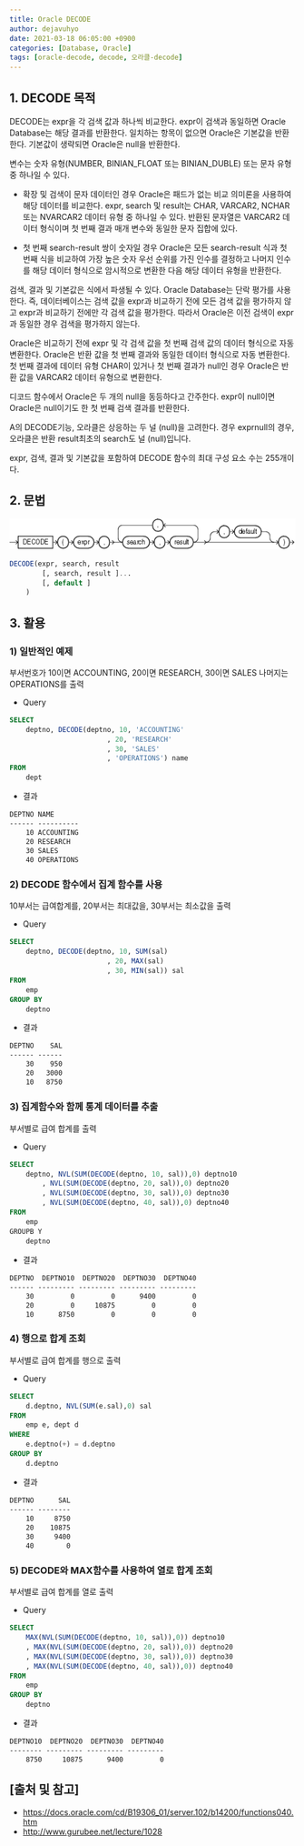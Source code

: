 ```yaml
---
title: Oracle DECODE
author: dejavuhyo
date: 2021-03-18 06:05:00 +0900
categories: [Database, Oracle]
tags: [oracle-decode, decode, 오라클-decode]
---
```


## 1. DECODE 목적
DECODE는 expr을 각 검색 값과 하나씩 비교한다. expr이 검색과 동일하면 Oracle Database는 해당 결과를 반환한다. 일치하는 항목이 없으면 Oracle은 기본값을 반환한다. 기본값이 생략되면 Oracle은 null을 반환한다.

변수는 숫자 유형(NUMBER, BINIAN_FLOAT 또는 BINIAN_DUBLE) 또는 문자 유형 중 하나일 수 있다.

* 확장 및 검색이 문자 데이터인 경우 Oracle은 패드가 없는 비교 의미론을 사용하여 해당 데이터를 비교한다. expr, search 및 result는 CHAR, VARCAR2, NCHAR 또는 NVARCAR2 데이터 유형 중 하나일 수 있다. 반환된 문자열은 VARCAR2 데이터 형식이며 첫 번째 결과 매개 변수와 동일한 문자 집합에 있다.

* 첫 번째 search-result 쌍이 숫자일 경우 Oracle은 모든 search-result 식과 첫 번째 식을 비교하여 가장 높은 숫자 우선 순위를 가진 인수를 결정하고 나머지 인수를 해당 데이터 형식으로 암시적으로 변환한 다음 해당 데이터 유형을 반환한다.


검색, 결과 및 기본값은 식에서 파생될 수 있다. Oracle Database는 단락 평가를 사용한다. 즉, 데이터베이스는 검색 값을 expr과 비교하기 전에 모든 검색 값을 평가하지 않고 expr과 비교하기 전에만 각 검색 값을 평가한다. 따라서 Oracle은 이전 검색이 expr과 동일한 경우 검색을 평가하지 않는다.

Oracle은 비교하기 전에 expr 및 각 검색 값을 첫 번째 검색 값의 데이터 형식으로 자동 변환한다. Oracle은 반환 값을 첫 번째 결과와 동일한 데이터 형식으로 자동 변환한다. 첫 번째 결과에 데이터 유형 CHAR이 있거나 첫 번째 결과가 null인 경우 Oracle은 반환 값을 VARCAR2 데이터 유형으로 변환한다.

디코드 함수에서 Oracle은 두 개의 null을 동등하다고 간주한다. expr이 null이면 Oracle은 null이기도 한 첫 번째 검색 결과를 반환한다.

A의 DECODE기능, 오라클은 상응하는 두 널 (null)을 고려한다. 경우 exprnull의 경우, 오라클은 반환 result최초의 search도 널 (null)입니다.

expr, 검색, 결과 및 기본값을 포함하여 DECODE 함수의 최대 구성 요소 수는 255개이다.

## 2. 문법

![decode](/assets/img/2021-03-18-oracle-decode/decode.gif)

```sql
DECODE(expr, search, result
        [, search, result ]...
        [, default ]
    )
```

## 3. 활용

### 1) 일반적인 예제
부서번호가 10이면 ACCOUNTING, 20이면 RESEARCH, 30이면 SALES 나머지는 OPERATIONS를 출력

* Query

```sql
SELECT
    deptno, DECODE(deptno, 10, 'ACCOUNTING'
                        , 20, 'RESEARCH'
                        , 30, 'SALES'
                        , 'OPERATIONS') name
FROM
    dept
```

* 결과

```text
DEPTNO NAME
------ ----------
    10 ACCOUNTING
    20 RESEARCH
    30 SALES
    40 OPERATIONS
```

### 2) DECODE 함수에서 집계 함수를 사용
10부서는 급여합계를, 20부서는 최대값을, 30부서는 최소값을 출력

* Query

```sql
SELECT
    deptno, DECODE(deptno, 10, SUM(sal)
                        , 20, MAX(sal)
                        , 30, MIN(sal)) sal
FROM
    emp
GROUP BY
    deptno
```

* 결과

```text
DEPTNO    SAL
------ ------
    30    950
    20   3000
    10   8750
```

### 3) 집계함수와 함께 통계 데이터를 추출
부서별로 급여 합계를 출력

* Query

```sql
SELECT
    deptno, NVL(SUM(DECODE(deptno, 10, sal)),0) deptno10
        , NVL(SUM(DECODE(deptno, 20, sal)),0) deptno20
        , NVL(SUM(DECODE(deptno, 30, sal)),0) deptno30
        , NVL(SUM(DECODE(deptno, 40, sal)),0) deptno40
FROM
    emp
GROUPB Y
    deptno
```

* 결과

```text
DEPTNO  DEPTNO10  DEPTNO20  DEPTNO30  DEPTNO40
------ --------- --------- --------- ---------
    30         0         0      9400         0
    20         0     10875         0         0
    10      8750         0         0         0
```


### 4) 행으로 합계 조회
부서별로 급여 합계를 행으로 출력

* Query

```sql
SELECT
    d.deptno, NVL(SUM(e.sal),0) sal
FROM
    emp e, dept d
WHERE
    e.deptno(+) = d.deptno
GROUP BY
    d.deptno
```

* 결과

```text
DEPTNO      SAL
------ --------
    10     8750
    20    10875
    30     9400
    40        0
```

### 5) DECODE와 MAX함수를 사용하여 열로 합계 조회
부서별로 급여 합계를 열로 출력

* Query

```sql
SELECT
    MAX(NVL(SUM(DECODE(deptno, 10, sal)),0)) deptno10
    , MAX(NVL(SUM(DECODE(deptno, 20, sal)),0)) deptno20
    , MAX(NVL(SUM(DECODE(deptno, 30, sal)),0)) deptno30
    , MAX(NVL(SUM(DECODE(deptno, 40, sal)),0)) deptno40
FROM
    emp
GROUP BY
    deptno
```

* 결과

```text
DEPTNO10  DEPTNO20  DEPTNO30  DEPTNO40
-------- --------- --------- ---------
    8750     10875      9400         0
```

## [출처 및 참고]
* <https://docs.oracle.com/cd/B19306_01/server.102/b14200/functions040.htm>
* <http://www.gurubee.net/lecture/1028>
